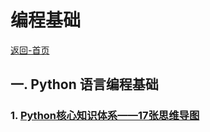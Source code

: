 # 编程基础

[返回-首页]('../README.md')

## 一. Python 语言编程基础

### 1. [Python核心知识体系——17张思维导图](17MindMap.md)

